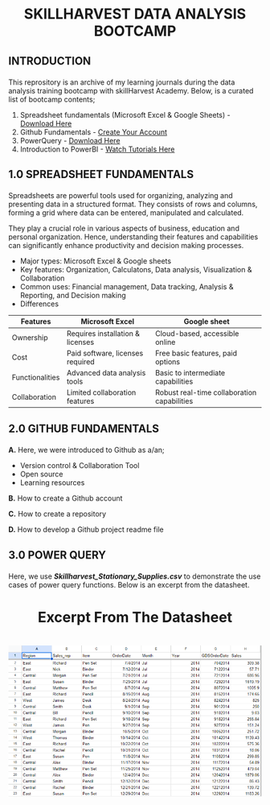 # <p align='center'/> SKILLHARVEST DATA ANALYSIS BOOTCAMP </p>
## <p align='left'/> INTRODUCTION </p>
This reprository is an archive of my learning journals during the data analysis training bootcamp with skillHarvest Academy. Below, is a curated list of bootcamp contents;
1. Spreadsheet fundamentals (Microsoft Excel & Google Sheets) - [Download Here](https://www.youtube.com/watch?v=_UWPaPer1MY&list=PLoyECfvEFOjYaDL2Z1XN5tpDzXq-CNkVx)
2. Github Fundamentals - [Create Your Account](https://github.com/)
3. PowerQuery - [Download Here](https://www.youtube.com/watch?v=jBEFaDCXB34)
4. Introduction to PowerBI - [Watch Tutorials Here](https://www.youtube.com/watch?v=e6QD8lP-m6E&t=297s)
## <p align='left'/> 1.0 SPREADSHEET FUNDAMENTALS </p>
Spreadsheets are powerful tools used for organizing, analyzing and presenting data in a structured format. They consists of rows and columns, forming a grid where data can be entered, manipulated and calculated.

They play a crucial role in various aspects of business, education and personal organization. Hence, understanding their features and capabilities can significantly enhance productivity and decision making processes.
- Major types: Microsoft Excel & Google sheets
- Key features: Organization, Calculatons, Data analysis, Visualization & Collaboration
- Common uses: Financial management, Data tracking, Analysis & Reporting, and Decision making
- Differences

|Features|Microsoft Excel|Google sheet|
|--------|---------------|------------|
|Ownership|Requires installation & licenses|Cloud-based, accessible online|
|Cost|Paid software, licenses required|Free basic features, paid options|
|Functionalities|Advanced data analysis tools|Basic to intermediate capabilities|
|Collaboration|Limited collaboration features|Robust real-time collaboration capabilities|
## <p align='left'/> 2.0 GITHUB FUNDAMENTALS </p>
**A.** Here, we were introduced to Github as a/an;
- Version control & Collaboration Tool
- Open source
- Learning resources

**B.** How to create a Github account

**C.** How to create a repository

**D.** How to develop a Github project readme file
## <p align='left'/> 3.0 POWER QUERY </p>
Here, we use _**Skillharvest_Stationary_Supplies.csv**_ to demonstrate the use cases of power query functions. Below is an excerpt from the datasheet.
# <p align='center'/> Excerpt From The Datasheet </p>
# <div align='center'>
  <img src="image1.png">
  </div>
